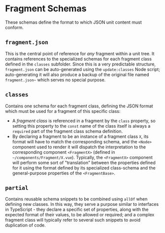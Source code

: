 # Fragment Schemas
These schemas define the format to which JSON unit content must conform.

## `fragment.json`
This is the central point of reference for *any* fragment within a unit tree.
It contains references to the specialized schemas for each fragment class defined in the `classes` subfolder.
Since this is a very predictable structure, `fragment.json` can be auto-generated using the `update:classes` Node script; auto-generating it will also produce a backup of the original file named `fragment.json~` which serves no special purpose.

## `classes`
Contains one schema for each fragment class, defining the JSON format which must be used for a fragment of this specific class:
- A *fragment class* is referenced in a fragment by the `class` property, so setting this property to the `const` name of the class itself is always a `required` part of the fragment class schema definition.
- By declaring a fragment to be an instance of a fragment class `X`, its format will have to match the corresponding schema, and the `<Node>` component used to render it will dispatch the interpretation to the corresponding component `<FragmentX>` (defined in `~/components/Fragment/X.vue`). Typically, the `<FragmentX>` component will perform some sort of "translation" between the properties defined for it using the format defined by its specialized class-schema and the general-purpose properties of the `<FragmentBase>`.

## `partial`
Contains reusable schema snippets to be combined using `allOf` when defining new classes. In this way, they serve a purpose similar to interfaces in TypeScript - they declare a specific set of properties, along with the expected format of their values, to be allowed or required; and a complex fragment class will typically refer to several such snippets to avoid duplication of code.